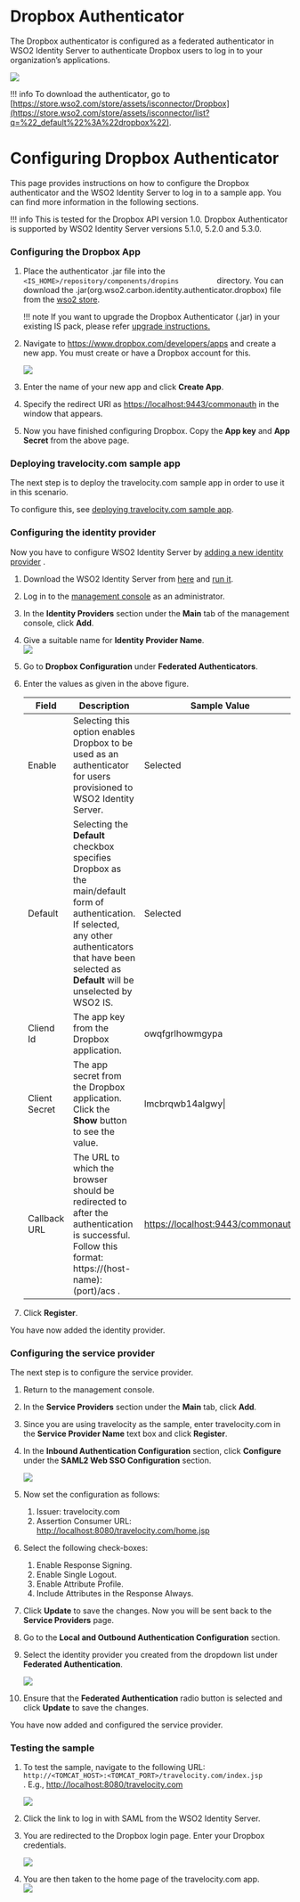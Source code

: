# Dropbox Authenticator

The Dropbox authenticator is configured as a federated authenticator in
WSO2 Identity Server to authenticate Dropbox users to log in to your
organization’s applications.

![](../assets/img/49091438/76746194.png)   

!!! info 
    To download the authenticator, go to
    [https://store.wso2.com/store/assets/isconnector/Dropbox](https://store.wso2.com/store/assets/isconnector/list?q=%22_default%22%3A%22dropbox%22).

# Configuring Dropbox Authenticator

This page provides instructions on how to configure the Dropbox
authenticator and the WSO2 Identity Server to log in to a sample app.
You can find more information in the following sections.

!!! info 
    This is tested for the Dropbox API version 1.0. Dropbox Authenticator is
    supported by WSO2 Identity Server versions 5.1.0, 5.2.0 and 5.3.0.

### Configuring the Dropbox App

1.  Place the authenticator .jar file into the
    `           <IS_HOME>/repository/components/dropins          `
    directory. You can download the
    .jar(org.wso2.carbon.identity.authenticator.dropbox) file from the
    [wso2
    store](https://store.wso2.com/store/assets/isconnector/list?q=%22_default%22%3A%22dropbox%22).

    !!! note
        If you want to upgrade the Dropbox Authenticator (.jar) in your
        existing IS pack, please refer [upgrade
        instructions.](../../develop/upgrading-an-authenticator)
    

2.  Navigate to <https://www.dropbox.com/developers/apps> and create a
    new app. You must create or have a Dropbox account for this.

    ![](../assets/img/49091441/75106368.png) 

3.  Enter the name of your new app and click **Create App**.
4.  Specify the redirect URI as <https://localhost:9443/commonauth> in
    the window that appears.  
5.  Now you have finished configuring Dropbox. Copy the **App key** and
    **App Secret** from the above page.

### Deploying travelocity.com sample app

The next step is to deploy the travelocity.com sample app in order to
use it in this scenario.

To configure this, see [deploying travelocity.com sample
app](../../develop/deploying-the-sample-app).

### Configuring the identity provider

Now you have to configure WSO2 Identity Server by [adding a new identity
provider](../../learn/adding-and-configuring-an-identity-provider)
.

1.  Download the WSO2 Identity Server from
    [here](http://wso2.com/products/identity-server/) and [run
    it](../../setup/running-the-product).
2.  Log in to the [management
    console](../../setup/getting-started-with-the-management-console)
    as an administrator.
3.  In the **Identity Providers** section under the **Main** tab of the
    management console, click **Add**.
4.  Give a suitable name for **Identity Provider Name**.  
    ![](../assets/img/49091441/75106398.png) 
5.  Go to **Dropbox Configuration** under **Federated Authenticators**.
6.  Enter the values as given in the above figure.

    | Field         | Description                                                                                                                                                                                                  | Sample Value                        |
    |---------------|--------------------------------------------------------------------------------------------------------------------------------------------------------------------------------------------------------------|-------------------------------------|
    | Enable        | Selecting this option enables Dropbox to be used as an authenticator for users provisioned to WSO2 Identity Server.                                                                                          | Selected                            |
    | Default       | Selecting the **Default** checkbox specifies Dropbox as the main/default form of authentication. If selected, any other authenticators that have been selected as **Default** will be unselected by WSO2 IS. | Selected                            |
    | Cliend Id     | The app key from the Dropbox application.                                                                                                                                                                    | owqfgrlhowmgypa                     |
    | Client Secret | The app secret from the Dropbox application. Click the **Show** button to see the value.                                                                                                                     | lmcbrqwb14algwy\|                   |
    | Callback URL  | The URL to which the browser should be redirected to after the authentication is successful. Follow this format: https://(host-name):(port)/acs .                                                            | <https://localhost:9443/commonauth> |

7.  Click **Register**.

You have now added the identity provider.

### Configuring the service provider

The next step is to configure the service provider.

1.  Return to the management console.
2.  In the **Service Providers** section under the **Main** tab, click
    **Add**.
3.  Since you are using travelocity as the sample, enter travelocity.com
    in the **Service Provider Name** text box and click **Register**.
4.  In the **Inbound Authentication Configuration** section, click
    **Configure** under the **SAML2 Web SSO Configuration** section.  
    
    ![](../assets/img/49091441/49224550.png)

5.  Now set the configuration as follows:  
    1.  Issuer: travelocity.com
    2.  Assertion Consumer URL:
        <http://localhost:8080/travelocity.com/home.jsp>
6.  Select the following check-boxes:
    1.  Enable Response Signing.
    2.  Enable Single Logout.
    3.  Enable Attribute Profile.
    4.  Include Attributes in the Response Always.
7.  Click **Update** to save the changes. Now you will be sent back to
    the **Service Providers** page.
8.  Go to the **Local and Outbound Authentication Configuration**
    section.
9.  Select the identity provider you created from the dropdown list
    under **Federated Authentication**.  
      
    ![](../assets/img/49091441/49224551.png) 

10. Ensure that the **Federated Authentication** radio button is
    selected and click **Update** to save the changes.

You have now added and configured the service provider.

### Testing the sample

1.  To test the sample, navigate to the following URL:
    `          http://<TOMCAT_HOST>:<TOMCAT_PORT>/travelocity.com/index.jsp         `. E.g., <http://localhost:8080/travelocity.com>  

    ![](../assets/img/49091441/49224552.png)

2.  Click the link to log in with SAML from the WSO2 Identity Server.
3.  You are redirected to the Dropbox login page. Enter your Dropbox
    credentials.  
      
    ![](../assets/img/49091441/49224553.png) 
    
4.  You are then taken to the home page of the travelocity.com app.  
    ![](../assets/img/49091441/49224554.png) 


